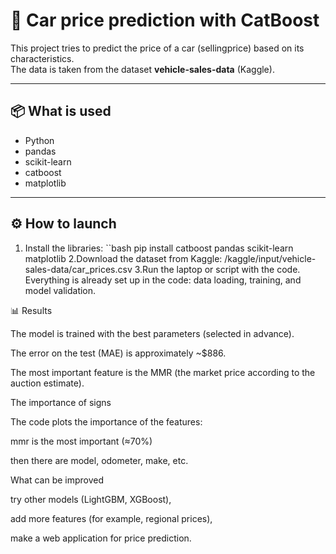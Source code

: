 # 🚗 Car price prediction with CatBoost

This project tries to predict the price of a car (sellingprice) based on its characteristics.  
The data is taken from the dataset **vehicle-sales-data** (Kaggle).

---

## 📦 What is used
- Python
- pandas
- scikit-learn
- catboost
- matplotlib

---

## ⚙️ How to launch

1. Install the libraries:
``bash
   pip install catboost pandas scikit-learn matplotlib
2.Download the dataset from Kaggle:
/kaggle/input/vehicle-sales-data/car_prices.csv
3.Run the laptop or script with the code.
Everything is already set up in the code: data loading, training, and model validation.

📊 Results

The model is trained with the best parameters (selected in advance).

The error on the test (MAE) is approximately ~$886.

The most important feature is the MMR (the market price according to the auction estimate).

The importance of signs

The code plots the importance of the features:

mmr is the most important (≈70%)

then there are model, odometer, make, etc.

What can be improved

try other models (LightGBM, XGBoost),

add more features (for example, regional prices),

make a web application for price prediction.
